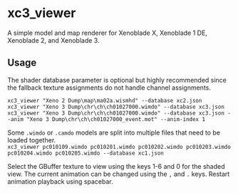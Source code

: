 # xc3_viewer
A simple model and map renderer for Xenoblade X, Xenoblade 1 DE, Xenoblade 2, and Xenoblade 3.

## Usage
The shader database parameter is optional but highly recommended since the fallback texture assignments do not handle channel assignments.

`xc3_viewer "Xeno 2 Dump\map\ma02a.wismhd" --database xc2.json`  
`xc3_viewer "Xeno 3 Dump\chr\ch\ch01027000.wimdo" --database xc3.json`  
`xc3_viewer "Xeno 3 Dump\chr\ch\ch01027000.wimdo" --database xc3.json --anim "Xeno 3 Dump\chr\ch\ch01027000_event.mot" --anim-index 1`  

Some `.wimdo` or `.camdo` models are split into multiple files that need to be loaded together.  
`xc3_viewer pc010109.wimdo pc010201.wimdo pc010202.wimdo pc010203.wimdo pc010204.wimdo pc010205.wimdo --database xc1.json`  

Select the GBuffer texture to view using the keys 1-6 and 0 for the shaded view. The current animation can be changed using the `,` and `.` keys. Restart animation playback using spacebar.
